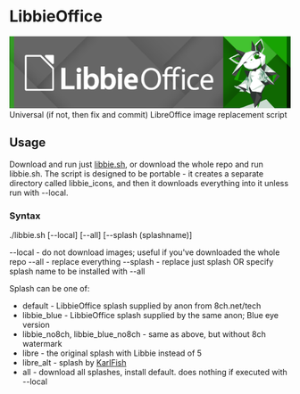 # LibbieOffice
![LibbieOffice splash](/splash/libbie_no8ch.png)
Universal (if not, then fix and commit) LibreOffice image replacement script
## Usage
Download and run just [libbie.sh](https://github.com/redspl/libbieoffice/raw/master/libbie.sh), or download the whole repo and run libbie.sh.
The script is designed to be portable - it creates a separate directory called libbie_icons, and then it downloads everything into it unless run with --local.

### Syntax
./libbie.sh [--local] [--all] [--splash (splashname)]

--local - do not download images; useful if you've downloaded the whole repo
--all - replace everything
--splash - replace just splash OR specify splash name to be installed with --all

Splash can be one of:
* default - LibbieOffice splash supplied by anon from 8ch.net/tech
* libbie_blue - LibbieOffice splash supplied by the same anon; Blue eye version
* libbie_no8ch, libbie_blue_no8ch - same as above, but without 8ch watermark
* libre - the original splash with Libbie instead of 5
* libre_alt - splash by [KarlFish](https://github.com/KarlFish)
* all - download all splashes, install default. does nothing if executed with --local